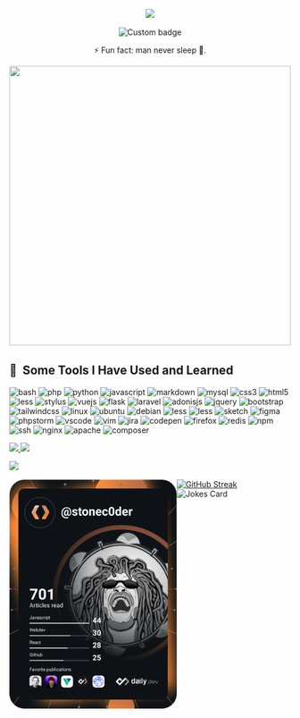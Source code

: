 <p align="center">
  <img src="https://capsule-render.vercel.app/api?text=Hi!,+I'm+Cedric+Megnie+N&animation=fadeIn&type=waving&color=gradient&height=200&desc=Welcome+to+my+Github+Profile."/>
</p>

<p align="center">
  <img href="https://codetime.dev" alt="Custom badge" src="https://img.shields.io/endpoint?style=flat&url=https%3A%2F%2Fapi.codetime.dev%2Fshield%3Fid%3D19060%26project%3D%26in%3D0">
</p>
<p align="center">⚡ Fun fact: man never sleep 🥱.</p>
<div>
  <img width="100%" height="500px" src="https://github.com/stoneC0der/stonec0der/assets/11365636/b8d7162b-c9c8-43ad-8a2c-6889fe9570f4" algin="right">
</div>
<h2> 🚀 &nbsp;Some Tools I Have Used and Learned</h2>

<p align="left">
  <img src="https://cdn.jsdelivr.net/gh/devicons/devicon/icons/bash/bash-original.svg" alt="bash" width="45" height="45"/>

  <img src="https://cdn.jsdelivr.net/gh/devicons/devicon/icons/php/php-original.svg" alt="php" width="45" height="45"/>
  
  <img src="https://cdn.jsdelivr.net/gh/devicons/devicon/icons/python/python-original.svg" alt="python" width="45" height="45"/>

  <img src="https://cdn.jsdelivr.net/gh/devicons/devicon/icons/javascript/javascript-original.svg"  alt="javascript" width="45" height="45"/>
  
  <img src="https://cdn.jsdelivr.net/gh/devicons/devicon/icons/markdown/markdown-original.svg" alt="markdown" width="45" height="45"/>

  <img src="https://cdn.jsdelivr.net/gh/devicons/devicon/icons/mysql/mysql-original-wordmark.svg"  alt="mysql" width="45" height="45"/>
  
  <img src="https://cdn.jsdelivr.net/gh/devicons/devicon/icons/css3/css3-original.svg"  alt="css3" width="45" height="45"/>

  <img src="https://cdn.jsdelivr.net/gh/devicons/devicon/icons/html5/html5-original.svg" alt="html5" width="45" height="45"/>

  <img src="https://cdn.jsdelivr.net/gh/devicons/devicon/icons/less/less-plain-wordmark.svg"  alt="less" width="45" height="45"/>
  
  <img src="https://cdn.jsdelivr.net/gh/devicons/devicon/icons/stylus/stylus-original.svg" alt="stylus" width="45" height="45" />

  <img src="https://cdn.jsdelivr.net/gh/devicons/devicon/icons/vuejs/vuejs-original.svg" alt="vuejs" width="45" height="45"/>
  
  <img src="https://cdn.jsdelivr.net/gh/devicons/devicon/icons/flask/flask-original.svg" alt="flask" width="45" height="45"/>
  
  <img src="https://cdn.jsdelivr.net/gh/devicons/devicon/icons/laravel/laravel-plain.svg" alt="laravel" width="45" height="45"/>
  
  <img src="https://cdn.jsdelivr.net/gh/devicons/devicon/icons/adonisjs/adonisjs-original.svg" alt="adonisjs" width="45" height="45"/>

  <img src="https://cdn.jsdelivr.net/gh/devicons/devicon/icons/jquery/jquery-original-wordmark.svg"  alt="jquery" width="45" height="45"/>

  <img src="https://cdn.jsdelivr.net/gh/devicons/devicon/icons/bootstrap/bootstrap-original.svg" alt="bootstrap" width="45" height="45"/>

  <img src="https://cdn.jsdelivr.net/gh/devicons/devicon/icons/tailwindcss/tailwindcss-plain.svg"  alt="tailwindcss" width="45" height="45"/>

  <img src="https://cdn.jsdelivr.net/gh/devicons/devicon/icons/linux/linux-original.svg" alt="linux" width="45" height="45"/>
  
  <img src="https://cdn.jsdelivr.net/gh/devicons/devicon/icons/ubuntu/ubuntu-plain.svg" alt="ubuntu" width="45" height="45" />
  
  <img src="https://cdn.jsdelivr.net/gh/devicons/devicon/icons/debian/debian-original.svg" alt="debian" width="45" height="45"/>

  <img src="https://cdn.jsdelivr.net/gh/devicons/devicon/icons/windows8/windows8-original.svg" alt="less" width="45" height="45"/>

  <img src="https://cdn.jsdelivr.net/gh/devicons/devicon/icons/apple/apple-original.svg" alt="less" width="45" height="45"/>

  <img src="https://cdn.jsdelivr.net/gh/devicons/devicon/icons/sketch/sketch-original.svg"  alt="sketch" width="45" height="45"/>

  <img src="https://cdn.jsdelivr.net/gh/devicons/devicon/icons/figma/figma-original.svg"  alt="figma" width="45" height="45"/>

  <img src="https://cdn.jsdelivr.net/gh/devicons/devicon/icons/phpstorm/phpstorm-original.svg"  alt="phpstorm" width="45" height="45"/>
  
  <img src="https://cdn.jsdelivr.net/gh/devicons/devicon/icons/vscode/vscode-original.svg" alt="vscode" width="45" height="45"/>
  
  <img src="https://cdn.jsdelivr.net/gh/devicons/devicon/icons/vim/vim-original.svg"  alt="vim" width="45" height="45"/>

  <img src="https://cdn.jsdelivr.net/gh/devicons/devicon/icons/jira/jira-original.svg"  alt="jira" width="45" height="45"/>
  
  <img src="https://cdn.jsdelivr.net/gh/devicons/devicon/icons/codepen/codepen-plain.svg"  alt="codepen" width="45" height="45"/>

  <img src="https://cdn.jsdelivr.net/gh/devicons/devicon/icons/firefox/firefox-original.svg"  alt="firefox" width="45" height="45"/>

  <img src="https://cdn.jsdelivr.net/gh/devicons/devicon/icons/redis/redis-original.svg"  alt="redis" width="45" height="45"/>
  
  <img src="https://cdn.jsdelivr.net/gh/devicons/devicon/icons/npm/npm-original-wordmark.svg"  alt="npm" width="45" height="45"/>

  <img src="https://cdn.jsdelivr.net/gh/devicons/devicon/icons/ssh/ssh-original-wordmark.svg" alt="ssh" width="45" height="45"/>
  
  <img src="https://cdn.jsdelivr.net/gh/devicons/devicon/icons/nginx/nginx-original.svg"  alt="nginx" width="45" height="45"/>

  <img src="https://cdn.jsdelivr.net/gh/devicons/devicon/icons/apache/apache-original.svg"  alt="apache" width="45" height="45"/>
    
  <img src="https://cdn.jsdelivr.net/gh/devicons/devicon/icons/composer/composer-original.svg"  alt="composer" width="45" height="45"/>
</p>

<a href="https://github.com/anuraghazra/github-readme-stats">
  <img src="https://github-readme-stats-eta-liart-23.vercel.app/api?username=stonec0der&count_private=true&show_icons=true&theme=dark" />
</a>

<a href="https://github.com/anuraghazra/convoychat">
  <img src="https://github-readme-stats-eta-liart-23.vercel.app/api/top-langs/?username=stonec0der&hide=blade,css&layout=compact&theme=dark" />
</a>

<p align="left">
  <img src="https://github-profile-trophy.vercel.app/?username=stonec0der&theme=gruvbox">
</p>

<a href="https://app.daily.dev/stonec0der">
  <img src="https://github.com/stoneC0der/stonec0der/blob/master/devcard.svg" width="300" alt="Cedric Megnie's Dev Card" align="left"/>
</a>

[![GitHub Streak](https://github-readme-streak-stats.herokuapp.com?user=stonec0der&theme=gruvbox)](https://git.io/streak-stats)
<br />
![Jokes Card](https://readme-jokes.vercel.app/api)
<!--![Profile View Counter](https://komarev.com/ghpvc/?username=stonec0der)
<br>-->
